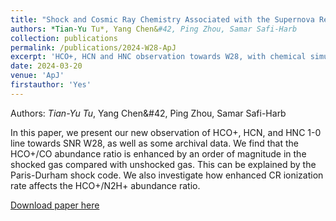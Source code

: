 ```yaml
---
title: "Shock and Cosmic Ray Chemistry Associated with the Supernova Remnant W28"
authors: *Tian-Yu Tu*, Yang Chen&#42, Ping Zhou, Samar Safi-Harb
collection: publications
permalink: /publications/2024-W28-ApJ
excerpt: 'HCO+, HCN and HNC observation towards W28, with chemical simulations. Enhanced HCO+/CO abundance ratio in shocked gas.'
date: 2024-03-20
venue: 'ApJ'
firstauthor: 'Yes'
---
```

Authors: *Tian-Yu Tu*, Yang Chen&#42, Ping Zhou, Samar Safi-Harb

In this paper, we present our new observation of HCO+, HCN, and HNC 1-0 line towards SNR W28, as well as some archival data. We find that the HCO+/CO abundance ratio is enhanced by an order of magnitude in the shocked gas compared with unshocked gas. This can be explained by the Paris-Durham shock code. We also investigate how enhanced CR ionization rate affects the HCO+/N2H+ abundance ratio. 

[Download paper here](http://academicpages.github.io/files/publications/2024_W28_ApJ.pdf)
